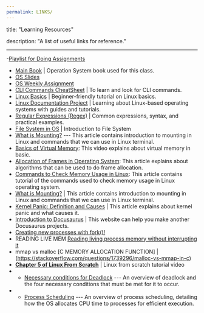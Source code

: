 ```yaml
---
permalink: LINKS/
---
```


title: "Learning Resources"

description: "A list of useful links for reference."

---

-[Playlist for Doing Assignments](https://open.spotify.com/playlist/3Sw3fNrFOBRbFV6W3Yhdqm?si=GeQBnFJQQPOcgY9ByAht1Q)

- [Main Book](https://www.amazon.com/Operating-System-Concepts-Abraham-Silberschatz/dp/111980036X) | Operation System book used for this class.
- [OS Slides](https://docos.vlsm.org/)
- [OS Weekly Assignment](https://demos.vlsm.org/)
- [CLI Commands CheatSheet](https://cheatography.com/davechild/cheat-sheets/linux-command-line/) | To learn and look for CLI commands.
- [Linux Basics](https://youtu.be/CpTfQ-q6MPU) | Beginner-friendly tutorial on Linux basics.
- [Linux Documentation Project](https://www.tldp.org/) | Learning about Linux-based operating systems with guides and tutorials.
- [Regular Expressions (Regex)](https://www.youtube.com/watch?v=bgBWp9EIlMM) | Common expressions, syntax, and practical examples.
- [File System in OS](https://www.geeksforgeeks.org/file-systems-in-operating-system/) | Introduction to File System
- [What is Mounting?](https://unix.stackexchange.com/questions/3192/what-is-meant-by-mounting-a-device-in-linux) --- This article contains introduction to mounting in Linux and commands that we can use in Linux terminal.
- [Basics of Virtual Memory](https://youtu.be/8yO2FBBfaB0?si=um1DuvlOIVSZphpG): This video explains about virtual memory in basic.
- [Allocation of Frames in Operating System](https://www.geeksforgeeks.org/operating-system-allocation-frames/): This article explains about algorithms that can be used to do frame allocation.
- [Commands to Check Memory Usage in Linux](https://phoenixnap.com/kb/linux-commands-check-memory-usage): This article contains tutorial of the commands used to check memory usage in Linux operating system.
- [What is Mounting?](https://unix.stackexchange.com/questions/3192/what-is-meant-by-mounting-a-device-in-linux) | This article contains introduction to mounting in Linux and commands that we can use in Linux terminal.
- [Kernel Panic: Definition and Causes](https://medium.com/@redswitches/kernel-panic-definition-and-causes-9237ab9d2170) | This article explains about kernel panic and what causes it.
- [Introduction to Docusaurus](https://docusaurus.io/docs#:~:text=Docusaurus%20is%20built%20with%20high,providing%20your%20own%20React%20components) | This website can help you make another Docusaurus projects.
- [Creating new processes with fork()!](https://youtu.be/ss1-REMJ9GA?si=KP-0zWE1SopTCGsX)
- READING LIVE MEM [Reading living process memory without interrupting it](https://stackoverflow.com/questions/12977179/reading-living-process-memory-without-interrupting-it)
- mmap vs malloc [C MEMORY ALLOCATION FUNCTION] | (https://stackoverflow.com/questions/1739296/malloc-vs-mmap-in-c)
- [**Chapter 5 of Linux From Scratch**](https://youtu.be/vMdPHpPiy4Q?si=zvpaNmrP__u9ynR7) | Linux from scratch tutorial video
- * [Necessary conditions for Deadlock](https://youtu.be/x9FF723STvo?si=U2gYxjWQMX1zRcCi) --- An overview of deadlock and the four necessary conditions that must be met for it to occur.
- * [Process Scheduling](https://youtu.be/2h3eWaPx8SA?si=QgMiZs_RxkEi3j7m) --- An overview of process scheduling, detailing how the OS allocates CPU time to processes for efficient execution.
